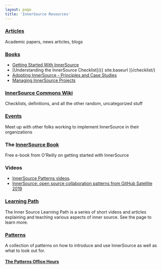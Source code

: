 ```yaml
---
layout: page
title: 'InnerSource Resources'
---
```


### [Articles](articles/)

Academic papers, news articles, blogs

### [Books](books/)

  * [Getting Started With InnerSource](http://www.oreilly.com/programming/free/getting-started-with-innersource.csp)
  * [Understanding the InnerSource Checklist]({{ site.baseurl }}/checklist/)
  * [Adopting InnerSource - Principles and Case Studies](books/adoptinginnersource)
  * [Managing InnerSource Projects](https://legacy.gitbook.com/book/dicortazar/managing-inner-source-projects/details)

### [InnerSource Commons Wiki](https://github.com/InnerSourceCommons/innersourcecommons.org/wiki)

Checklists, definitions, and all the other random, uncategorized stuff

### [Events](/events/)

Meet up with other folks working to implement InnerSource in their organizations

### The [InnerSource Book](http://www.oreilly.com/programming/free/getting-started-with-innersource.csp)

Free e-book from O'Reilly on getting started with InnerSource

### Videos

  * [InnerSource Patterns videos](http://bit.ly/innersource_patterns_videos).
  * [InnerSource: open source collaboration patterns from GitHub Satellite 2019](https://www.youtube.com/watch?v=16gRNL8kCwA)

### [Learning Path](learningpath/)

The Inner Source Learning Path is a series of short videos and articles explaining and teaching various aspects of inner source. See the page to learn more.

### [Patterns](https://github.com/InnerSourceCommons/InnerSourcePatterns)

A collection of patterns on how to introduce and use InnerSource as well as what to look out for.

#### [The Patterns Office Hours](/patterns-officehours)
